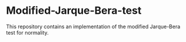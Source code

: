 # Modified-Jarque-Bera-test
This repository contains an implementation of the modified Jarque-Bera test for normality.
